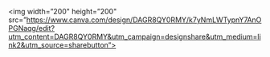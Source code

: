 <p align=”center”>

<img width=”200" height=”200" src=”https://www.canva.com/design/DAGR8QY0RMY/k7yNmLWTypnY7AnOPGNaqg/edit?utm_content=DAGR8QY0RMY&utm_campaign=designshare&utm_medium=link2&utm_source=sharebutton”>

</p>
